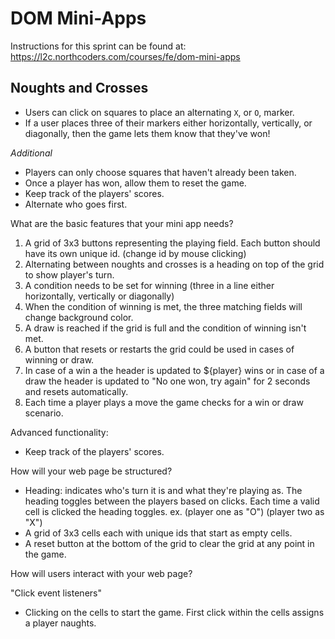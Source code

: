 # DOM Mini-Apps

Instructions for this sprint can be found at: https://l2c.northcoders.com/courses/fe/dom-mini-apps

## Noughts and Crosses

- Users can click on squares to place an alternating `X`, or `O`, marker.
- If a user places three of their markers either horizontally, vertically, or diagonally, then the game lets them know that they've won!

_Additional_

- Players can only choose squares that haven't already been taken.
- Once a player has won, allow them to reset the game.
- Keep track of the players' scores.
- Alternate who goes first.


What are the basic features that your mini app needs?

1. A grid of 3x3  buttons representing the playing field. Each button should have its own unique id. (change id by mouse clicking)
2. Alternating between noughts and crosses is a heading on top of the grid to show player's turn. 
3. A condition needs to be set for winning (three in a line either horizontally, vertically or diagonally)
4. When the condition of winning is met, the three matching fields will change background color.
5. A draw is reached if the grid is full and the condition of winning isn't met.
6. A button that resets or restarts the grid could be used in cases of winning or draw.
7. In case of a win a the header is updated to ${player} wins or in case of a draw the header is updated to "No one won, try again" for 2 seconds and resets automatically.
8. Each time a player plays a move the game checks for a win or draw scenario.      

Advanced functionality:

- Keep track of the players' scores.

How will your web page be structured?

- Heading: indicates who's turn it is and what they're playing as. The heading toggles between the players based on clicks. Each time a valid cell is clicked the heading toggles.
ex. (player one as "O") (player two as "X")
- A grid of 3x3 cells each with unique ids that start as empty cells.
- A reset button at the bottom of the grid to clear the grid at any point in the game. 

How will users interact with your web page?

"Click event listeners"

- Clicking on the cells to start the game. First click within the cells assigns a player naughts.

